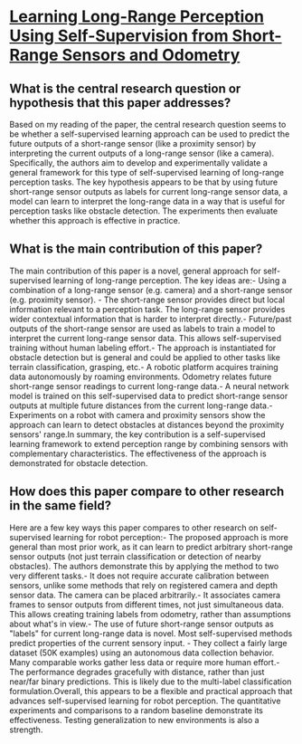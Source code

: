 # [Learning Long-Range Perception Using Self-Supervision from Short-Range   Sensors and Odometry](https://arxiv.org/abs/1809.07207)

## What is the central research question or hypothesis that this paper addresses?

Based on my reading of the paper, the central research question seems to be whether a self-supervised learning approach can be used to predict the future outputs of a short-range sensor (like a proximity sensor) by interpreting the current outputs of a long-range sensor (like a camera). Specifically, the authors aim to develop and experimentally validate a general framework for this type of self-supervised learning of long-range perception tasks. The key hypothesis appears to be that by using future short-range sensor outputs as labels for current long-range sensor data, a model can learn to interpret the long-range data in a way that is useful for perception tasks like obstacle detection. The experiments then evaluate whether this approach is effective in practice.


## What is the main contribution of this paper?

The main contribution of this paper is a novel, general approach for self-supervised learning of long-range perception. The key ideas are:- Using a combination of a long-range sensor (e.g. camera) and a short-range sensor (e.g. proximity sensor). - The short-range sensor provides direct but local information relevant to a perception task. The long-range sensor provides wider contextual information that is harder to interpret directly.- Future/past outputs of the short-range sensor are used as labels to train a model to interpret the current long-range sensor data. This allows self-supervised training without human labeling effort.- The approach is instantiated for obstacle detection but is general and could be applied to other tasks like terrain classification, grasping, etc.- A robotic platform acquires training data autonomously by roaming environments. Odometry relates future short-range sensor readings to current long-range data.- A neural network model is trained on this self-supervised data to predict short-range sensor outputs at multiple future distances from the current long-range data.- Experiments on a robot with camera and proximity sensors show the approach can learn to detect obstacles at distances beyond the proximity sensors' range.In summary, the key contribution is a self-supervised learning framework to extend perception range by combining sensors with complementary characteristics. The effectiveness of the approach is demonstrated for obstacle detection.


## How does this paper compare to other research in the same field?

Here are a few key ways this paper compares to other research on self-supervised learning for robot perception:- The proposed approach is more general than most prior work, as it can learn to predict arbitrary short-range sensor outputs (not just terrain classification or detection of nearby obstacles). The authors demonstrate this by applying the method to two very different tasks.- It does not require accurate calibration between sensors, unlike some methods that rely on registered camera and depth sensor data. The camera can be placed arbitrarily.- It associates camera frames to sensor outputs from different times, not just simultaneous data. This allows creating training labels from odometry, rather than assumptions about what's in view.- The use of future short-range sensor outputs as "labels" for current long-range data is novel. Most self-supervised methods predict properties of the current sensory input. - They collect a fairly large dataset (50K examples) using an autonomous data collection behavior. Many comparable works gather less data or require more human effort.- The performance degrades gracefully with distance, rather than just near/far binary predictions. This is likely due to the multi-label classification formulation.Overall, this appears to be a flexible and practical approach that advances self-supervised learning for robot perception. The quantitative experiments and comparisons to a random baseline demonstrate its effectiveness. Testing generalization to new environments is also a strength.

